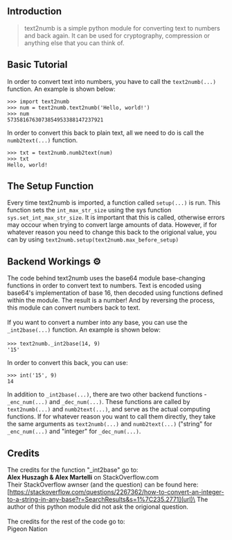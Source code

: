 ## Introduction 

> text2numb is a simple python module for converting text to numbers and back again. It can be used for cryptography, compression or anything else that you can think of. 

## Basic Tutorial
In order to convert text into numbers, you have to call the `text2numb(...)` function. An example is shown below:

`>>> import text2numb  ` \
`>>> num = text2numb.text2numb('Hello, world!')`\
`>>> num` \
`5735816763073854953388147237921`

In order to convert this back to plain text, all we need to do is call the `numb2text(...)` function.

`>>> txt = text2numb.numb2text(num)` \
`>>> txt` \
`Hello, world!`

## The Setup Function

Every time text2numb is imported, a function called `setup(...)` is run. This function sets the `int_max_str_size` using the sys function `sys.set_int_max_str_size`. It is important that this is called, otherwise errors may occour when trying to convert large amounts of data. However, if for whatever reason you need to change this back to the origional value, you can by using 
`text2numb.setup(text2numb.max_before_setup)`

## Backend Workings ⚙️

The code behind text2numb uses the base64 module base-changing functions in order to convert text to numbers. Text is encoded using base64's implementation of base 16, then decoded using functions defined within the module. The result is a number! And by reversing the process, this module can convert numbers back to text. \
       \
If you want to convert a number into any base, you can use the `_int2base(...)` function. An example is shown below:  \
     \
`>>> text2numb._int2base(14, 9)` \
`'15'`

In order to convert this back, you can use:

`>>> int('15', 9)` \
`14`

In addition to `_int2base(...)`, there are two other backend functions - `_enc_num(...)` and `_dec_num(...)`. These functions are called by `text2numb(...)` and `numb2text(...)`, and serve as the actual computing functions. If for whatever reason you want to call them directly, they take the same arguments as `text2numb(...)` and `numb2text(...)` ("string" for `_enc_num(...)` and "integer" for `_dec_num(...)`.

## Credits

The credits for the function "_int2base" go to:\
**Alex Huszagh & Alex Martelli** on StackOverflow.com\
Their StackOverflow awnser (and the question) can be found here:\
[https://stackoverflow.com/questions/2267362/how-to-convert-an-integer-to-a-string-in-any-base?r=SearchResults&s=1%7C235.2771](url)\
The author of this python module did not ask the origional question.\
\
The credits for the rest of the code go to: \
Pigeon Nation